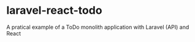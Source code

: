 # laravel-react-todo

A pratical example of a ToDo monolith application with Laravel (API) and React
